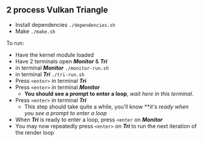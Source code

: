 ## 2 process Vulkan Triangle


- Install dependencies ```./dependencies.sh```
- Make ```./make.sh```

To run:
- Have the kernel module loaded
- Have 2 terminals open ***Monitor*** & ***Tri***
- in terminal ***Monitor*** ```./monitor-run.sh```
- in terminal ***Tri*** ```./tri-run.sh```
- Press ```<enter>``` in terminal ***Tri***
- Press ```<enter>``` in terminal ***Monitor***
    - **You should see a prompt to enter a loop**, *wait here in this terminal*.
- Press ```<enter>``` in terminal ***Tri***
    - This step should take quite a while, you'll know ***it's ready when you see a prompt to enter a loop*
- When ***Tri*** is ready to enter a loop, press ```<enter``` on ***Monitor***
- You may now repeatedly press ```<enter>``` on ***Tri*** to run the next iteration of the render loop
